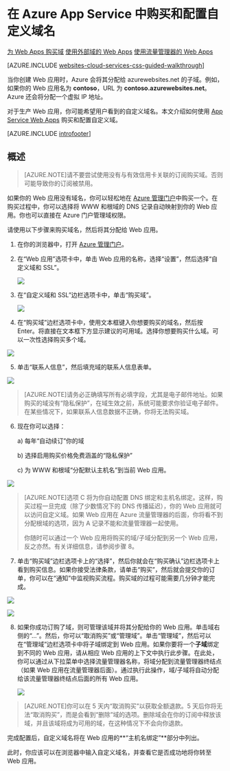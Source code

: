 
<properties
	pageTitle="如何在 Azure App Service Web Apps 中购买自定义域名"
	description="了解如何在 Azure App Service 中购买 Web 应用的自定义域名。"
	services="app-service\web"
	documentationCenter=""
	authors="MikeWasson"
	manager="wpickett"
	editor=""/>

<tags
	ms.service="app-service-web"
	ms.date="05/21/2015"
	wacn.date="11/27/2015"/>

# 在 Azure App Service 中购买和配置自定义域名

<div class="dev-center-tutorial-selector sublanding">
  <a href="/documentation/articles/custom-dns-web-site-buydomains-web-app" title="Web Apps" class="current">为 Web Apps 购买域</a> <a href="/documentation/articles/web-sites-custom-domain-name" title="Web Apps">使用外部域的 Web Apps</a> <a href="/documentation/articles/web-sites-traffic-manager-custom-domain-name/" title="使用流量管理器的 Web Apps">使用流量管理器的 Web Apps</a>

</div>

[AZURE.INCLUDE [websites-cloud-services-css-guided-walkthrough](../../includes/websites-cloud-services-css-guided-walkthrough.md)]

当你创建 Web 应用时，Azure 会将其分配给 azurewebsites.net 的子域。例如，如果你的 Web 应用名为 **contoso**，URL 为 **contoso.azurewebsites.net**。Azure 还会将分配一个虚拟 IP 地址。

对于生产 Web 应用，你可能希望用户看到的自定义域名。本文介绍如何使用 [App Service Web Apps](http://go.microsoft.com/fwlink/?LinkId=529714) 购买和配置自定义域。

[AZURE.INCLUDE [introfooter](../../includes/custom-dns-web-site-intro-notes.md)]


## 概述

> [AZURE.NOTE]请不要尝试使用没有与有效信用卡关联的订阅购买域。否则可能导致你的订阅被禁用。

如果你的 Web 应用没有域名，你可以轻松地在 [Azure 管理门户](https://manage.windowsazure.cn)中购买一个。在购买过程中，你可以选择将 WWW 和根域的 DNS 记录自动映射到你的 Web 应用。你也可以直接在 Azure 门户管理域权限。


请使用以下步骤来购买域名，然后将其分配给 Web 应用。

1. 在你的浏览器中，打开 [Azure 管理门户](https://manage.windowsazure.cn)。

2. 在“Web 应用”选项卡中，单击 Web 应用的名称，选择“设置”，然后选择“自定义域和 SSL”。

	![](./media/custom-dns-web-site-buydomains-web-app/dncmntask-cname-6.png)

3. 在“自定义域和 SSL”边栏选项卡中，单击“购买域”。

	![](./media/custom-dns-web-site-buydomains-web-app/dncmntask-cname-buydomains-1.png)

4. 在“购买域”边栏选项卡中，使用文本框键入你想要购买的域名，然后按 Enter。将直接在文本框下方显示建议的可用域。选择你想要购买什么域。可以一次性选择购买多个域。

  ![](./media/custom-dns-web-site-buydomains-web-app/dncmntask-cname-buydomains-2.png)

5. 单击“联系人信息”，然后填充域的联系人信息表单。

  ![](./media/custom-dns-web-site-buydomains-web-app/dncmntask-cname-buydomains-3.png)

> [AZURE.NOTE]请务必正确填写所有必填字段，尤其是电子邮件地址。如果购买的域没有“隐私保护”，在域生效之前，系统可能要求你验证电子邮件。在某些情况下，如果联系人信息数据不正确，你将无法购买域。

6. 现在你可以选择：

	a) 每年“自动续订”你的域
	
	b) 选择启用购买价格免费涵盖的“隐私保护”
	
	c) 为 WWW 和根域“分配默认主机名”到当前 Web 应用。

  ![](./media/custom-dns-web-site-buydomains-web-app/dncmntask-cname-buydomains-2.5.png)
  
> [AZURE.NOTE]选项 C 将为你自动配置 DNS 绑定和主机名绑定。这样，购买过程一旦完成（除了少数情况下的 DNS 传播延迟），你的 Web 应用就可以访问自定义域。如果 Web 应用在 Azure 流量管理器的后面，你将看不到分配根域的选项，因为 A 记录不能和流量管理器一起使用。
>
>你随时可以通过一个 Web 应用将购买的域/子域分配到另一个 Web 应用，反之亦然。有关详细信息，请参阅步骤 8。

	
7. 单击“购买域”边栏选项卡上的“选择”，然后你就会在“购买确认”边栏选项卡上看到购买信息。如果你接受法律条款，请单击“购买”，然后就会提交你的订单，你可以在“通知”中监视购买流程。购买域的过程可能需要几分钟才能完成。 

  ![](./media/custom-dns-web-site-buydomains-web-app/dncmntask-cname-buydomains-4.png)

  ![](./media/custom-dns-web-site-buydomains-web-app/dncmntask-cname-buydomains-5.png)

8. 如果你成功订购了域，则可管理该域并将其分配给你的 Web 应用。单击域右侧的“...”。然后，你可以“取消购买”或“管理域”。单击“管理域”，然后可以在“管理域”边栏选项卡中将子域绑定到 Web 应用。如果你要将一个**子域**绑定到不同的 Web 应用，请从相应 Web 应用的上下文中执行此步骤。在此处，你可以通过从下拉菜单中选择流量管理器名称，将域分配到流量管理器终结点（如果 Web 应用在流量管理器后面）。通过执行此操作，域/子域将自动分配给该流量管理器终结点后面的所有 Web 应用。 

	![](./media/custom-dns-web-site-buydomains-web-app/dncmntask-cname-buydomains-6.png)

> [AZURE.NOTE]你可以在 5 天内“取消购买”以获取全额退款。5 天后你将无法“取消购买”，而是会看到“删除”域的选项。删除域会在你的订阅中释放该域，并且该域将成为可用的域，在这种情况下不会向你退款。

完成配置后，自定义域名将在 Web 应用的**“主机名绑定”**部分中列出。

此时，你应该可以在浏览器中输入自定义域名，并查看它是否成功地将你转至 Web 应用。
 

<!---HONumber=64-->